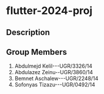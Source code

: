 # flutter-2024-proj
## Description

## Group Members
1. Abdulmejd Kelil---UGR/3326/14
2. Abdulazez Zeinu--UGR/3860/14
3. Bemnet Aschalew---UGR/2248/14
4. Sofonyas Tizazu---UGR/0492/14
